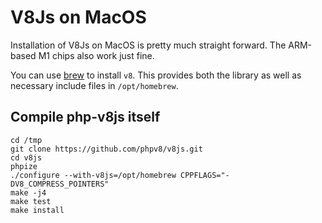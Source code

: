 V8Js on MacOS
=============

Installation of V8Js on MacOS is pretty much straight forward.
The ARM-based M1 chips also work just fine.

You can use [brew](https://brew.sh) to install `v8`.  This provides
both the library as well as necessary include files in `/opt/homebrew`.


Compile php-v8js itself
-----------------------

```
cd /tmp
git clone https://github.com/phpv8/v8js.git
cd v8js
phpize
./configure --with-v8js=/opt/homebrew CPPFLAGS="-DV8_COMPRESS_POINTERS"
make -j4
make test
make install
```
